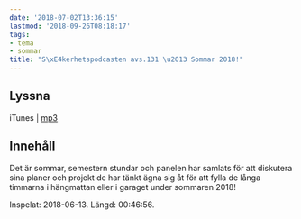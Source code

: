```yaml
---
date: '2018-07-02T13:36:15'
lastmod: '2018-09-26T08:18:17'
tags:
- tema
- sommar
title: "S\xE4kerhetspodcasten avs.131 \u2013 Sommar 2018!"
---
```

## Lyssna

iTunes \| [mp3](http://traffic.libsyn.com/sakerhetspodcasten/sommaravsnitt_18.mp3)

## Innehåll

Det är sommar, semestern stundar och panelen har samlats för att diskutera sina planer
och projekt de har tänkt ägna sig åt för att fylla de långa timmarna i hängmattan
eller i garaget under sommaren 2018!

Inspelat: 2018-06-13. Längd: 00:46:56.


